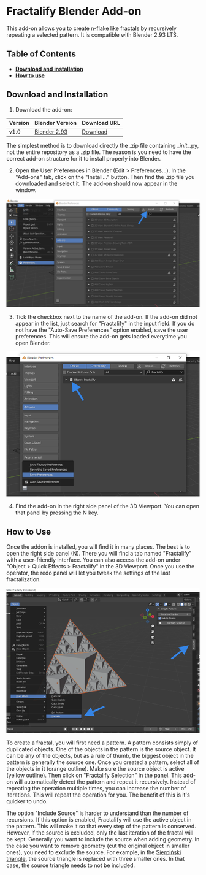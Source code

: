 # Fractalify Blender Add-on
This add-on allows you to create [n-flake](https://en.wikipedia.org/wiki/N-flake) like fractals by recursively repeating a selected pattern. It is compatible with Blender 2.93 LTS.

## Table of Contents

- [**Download and installation**](#download-and-installation)
- [**How to use**](#how-to-use)

## Download and Installation
1. Download the add-on:

|Version|Blender Version|Download URL|
|---|---|---|
|v1.0 |[Blender 2.93](https://www.blender.org/download/releases/2-93/)|[Download](https://github.com/DaraJKong/Fractalify/releases/tag/v1.0)|

The simplest method is to download directly the .zip file containing \__init__.py, not the entire repository as a .zip file. The reason is you need to have the correct add-on structure for it to install properly into Blender.

2. Open the User Preferences in Blender (Edit > Preferences...). In the "Add-ons" tab, click on the "Install..." button. Then find the .zip file you downloaded and select it. The add-on should now appear in the window.
<img src="https://github.com/DaraJKong/Fractalify/blob/4bafc4a4c14ef315d55df9bbb3410e553ab99054/docs/BlenderUserPreferences.png" width="700" alt="User Preferences">

3. Tick the checkbox next to the name of the add-on. If the add-on did not appear in the list, just search for "Fractalify" in the input field. If you do not have the "Auto-Save Preferences" option enabled, save the user preferences. This will ensure the add-on gets loaded everytime you open Blender.
<img src="https://github.com/DaraJKong/Fractalify/blob/4bafc4a4c14ef315d55df9bbb3410e553ab99054/docs/BlenderEnableAddon.png" width="700" alt="Enable Addon">

4. Find the add-on in the right side panel of the 3D Viewport. You can open that panel by pressing the N key.

## How to Use

Once the addon is installed, you will find it in many places. The best is to open the right side panel (N). There you will find a tab named "Fractalify" with a user-friendly interface. You can also access the add-on under "Object > Quick Effects > Fractalify" in the 3D Viewport. Once you use the operator, the redo panel will let you tweak the settings of the last fractalization.

<img src="https://github.com/DaraJKong/Fractalify/blob/d6a403c14193a9e3ef851955d3e1ba220077f452/docs/HowToFindAddon.png" width="700" alt="Find Addon">

To create a fractal, you will first need a pattern. A pattern consists simply of duplicated objects. One of the objects in the pattern is the source object. It can be any of the objects, but as a rule of thumb, the biggest object in the pattern is generally the source one.
Once you created a pattern, select all of the objects in it (orange outline). Make sure the source object is active (yellow outline). Then click on "Fractalify Selection" in the panel. This add-on will automatically detect the pattern and repeat it recursively. Instead of repeating the operation multiple times, you can increase the number of iterations. This will repeat the operation for you. The benefit of this is it's quicker to undo.

The option "Include Source" is harder to understand than the number of recursions. If this option is enabled, Fractalify will use the active object in the pattern. This will make it so that every step of the pattern is conserved. However, if the source is excluded, only the last iteration of the fractal will be kept. Generally you want to include the source when adding geometry. In the case you want to remove geometry (cut the original object in smaller ones), you need to exclude the source. For example, in the [Sierpiński triangle](https://en.wikipedia.org/wiki/Sierpi%C5%84ski_triangle), the source triangle is replaced with three smaller ones. In that case, the source triangle needs to not be included.
